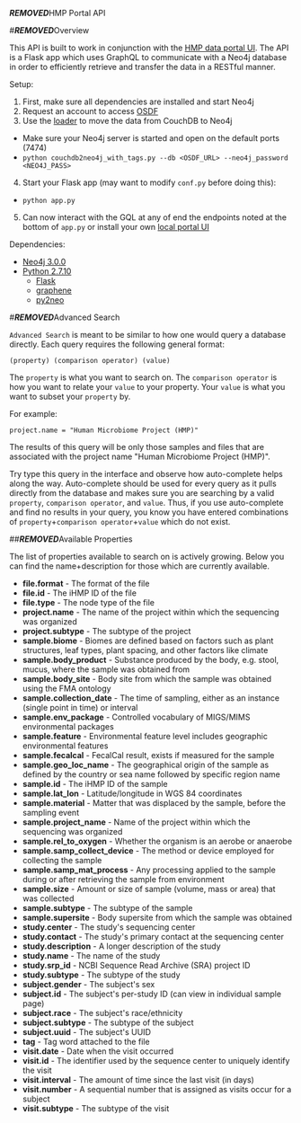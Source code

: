 ***REMOVED***HMP Portal API

#***REMOVED***Overview

This API is built to work in conjunction with the [HMP data portal UI]( https://github.com/jmatsumura/portal-ui). The API is a Flask app which uses GraphQL to communicate with a Neo4j database in order to efficiently retrieve and transfer the data in a RESTful manner. 

Setup:
1. First, make sure all dependencies are installed and start Neo4j
2. Request an account to access [OSDF](http://osdf.igs.umaryland.edu/)
3. Use the [loader](https://github.com/jmatsumura/iHMPDCC_new_fxns/blob/master/OSDF_to_Neo4j/couchdb2neo4j_with_tags.py) to move the data from CouchDB to Neo4j
 * Make sure your Neo4j server is started and open on the default ports (7474)
 * `python couchdb2neo4j_with_tags.py --db <OSDF_URL> --neo4j_password <NEO4J_PASS>`
4. Start your Flask app (may want to modify `conf.py` before doing this):
 * `python app.py`
5. Can now interact with the GQL at any of end the endpoints noted at the bottom of `app.py` or install your own [local portal UI]( https://github.com/jmatsumura/portal-ui)

Dependencies:
* [Neo4j 3.0.0](https://neo4j.com/release-notes/neo4j-3-0-0/)
* [Python 2.7.10](https://www.python.org/downloads/release/python-2710/)
  * [Flask](http://flask.pocoo.org/docs/0.12/installation/)
  * [graphene](http://docs.graphene-python.org/en/latest/quickstart/)
  * [py2neo](http://py2neo.org/v3/)

#***REMOVED***Advanced Search

`Advanced Search` is meant to be similar to how one would query a database directly. Each query requires the following general format:
```
(property) (comparison operator) (value)
```
The `property` is what you want to search on. The `comparison operator` is how you want to relate your `value` to your property. Your `value` is what you want to subset your `property` by. 

For example:
```
project.name = "Human Microbiome Project (HMP)"
```
The results of this query will be only those samples and files that are associated with the project name "Human Microbiome Project (HMP)". 

Try type this query in the interface and observe how auto-complete helps along the way. Auto-complete should be used for every query as it pulls directly from the database and makes sure you are searching by a valid `property`, `comparison operator`, and `value`. Thus, if you use auto-complete and find no results in your query, you know you have entered combinations of `property`+`comparison operator`+`value` which do not exist.

##***REMOVED***Available Properties

The list of properties available to search on is actively growing. Below you can find the name+description for those which are currently available.

* **file.format** - The format of the file
* **file.id** - The iHMP ID of the file
* **file.type** - The node type of the file
* **project.name** - The name of the project within which the sequencing was organized
* **project.subtype** - The subtype of the project
* **sample.biome** - Biomes are defined based on factors such as plant structures, leaf types, plant spacing, and other factors like climate
* **sample.body_product** - Substance produced by the body, e.g. stool, mucus, where the sample was obtained from
* **sample.body_site** - Body site from which the sample was obtained using the FMA ontology
* **sample.collection_date** - The time of sampling, either as an instance (single point in time) or interval
* **sample.env_package** - Controlled vocabulary of MIGS/MIMS environmental packages
* **sample.feature** - Environmental feature level includes geographic environmental features
* **sample.fecalcal** - FecalCal result, exists if measured for the sample
* **sample.geo_loc_name** - The geographical origin of the sample as defined by the country or sea name followed by specific region name
* **sample.id** - The iHMP ID of the sample
* **sample.lat_lon** - Latitude/longitude in WGS 84 coordinates
* **sample.material** - Matter that was displaced by the sample, before the sampling event
* **sample.project_name** - Name of the project within which the sequencing was organized
* **sample.rel_to_oxygen** - Whether the organism is an aerobe or anaerobe
* **sample.samp_collect_device** - The method or device employed for collecting the sample
* **sample.samp_mat_process** - Any processing applied to the sample during or after retrieving the sample from environment
* **sample.size** - Amount or size of sample (volume, mass or area) that was collected
* **sample.subtype** - The subtype of the sample
* **sample.supersite** - Body supersite from which the sample was obtained
* **study.center** - The study's sequencing center
* **study.contact** - The study's primary contact at the sequencing center
* **study.description** - A longer description of the study
* **study.name** - The name of the study
* **study.srp_id** - NCBI Sequence Read Archive (SRA) project ID
* **study.subtype** - The subtype of the study
* **subject.gender** - The subject's sex
* **subject.id** - The subject's per-study ID (can view in individual sample page)
* **subject.race** - The subject's race/ethnicity
* **subject.subtype** - The subtype of the subject
* **subject.uuid** - The subject's UUID
* **tag** - Tag word attached to the file
* **visit.date** - Date when the visit occurred
* **visit.id** - The identifier used by the sequence center to uniquely identify the visit
* **visit.interval** - The amount of time since the last visit (in days)
* **visit.number** - A sequential number that is assigned as visits occur for a subject
* **visit.subtype** - The subtype of the visit
